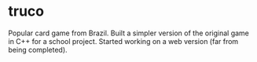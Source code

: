 # truco
Popular card game from Brazil. 
Built a simpler version of the original game in C++ for a school project. 
Started working on a web version (far from being completed).


